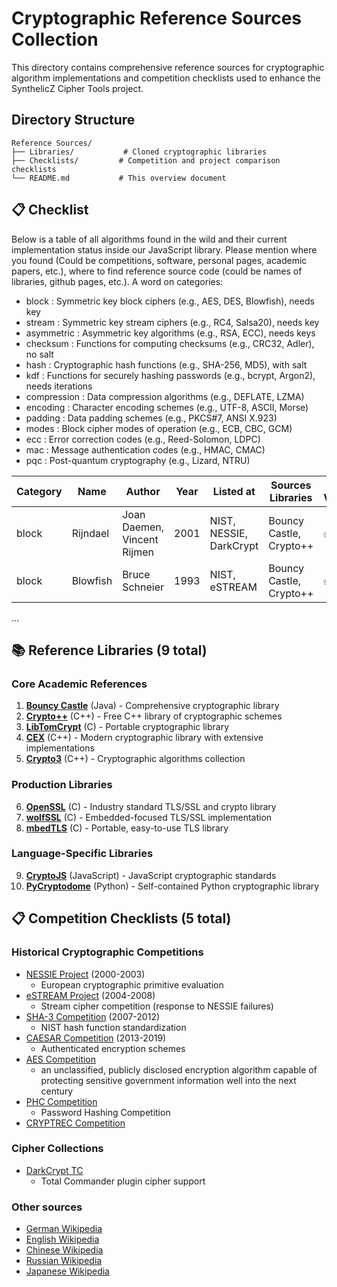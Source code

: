 # Cryptographic Reference Sources Collection

This directory contains comprehensive reference sources for cryptographic algorithm implementations and competition checklists used to enhance the SynthelicZ Cipher Tools project.

## Directory Structure

```
Reference Sources/
├── Libraries/           # Cloned cryptographic libraries
├── Checklists/         # Competition and project comparison checklists
└── README.md           # This overview document
```

## 📋 Checklist

Below is a table of all algorithms found in the wild and their current implementation status inside our JavaScript library.
Please mention where you found (Could be competitions, software, personal pages, academic papers, etc.), where to find reference source code (could be names of libraries, github pages, etc.).
A word on categories:

* block        : Symmetric key block ciphers (e.g., AES, DES, Blowfish), needs key
* stream       : Symmetric key stream ciphers (e.g., RC4, Salsa20), needs key
* asymmetric   : Asymmetric key algorithms (e.g., RSA, ECC), needs keys
* checksum     : Functions for computing checksums (e.g., CRC32, Adler), no salt
* hash         : Cryptographic hash functions (e.g., SHA-256, MD5), with salt
* kdf          : Functions for securely hashing passwords (e.g., bcrypt, Argon2), needs iterations
* compression  : Data compression algorithms (e.g., DEFLATE, LZMA)
* encoding     : Character encoding schemes (e.g., UTF-8, ASCII, Morse)
* padding      : Data padding schemes (e.g., PKCS#7, ANSI X.923)
* modes        : Block cipher modes of operation (e.g., ECB, CBC, GCM)
* ecc          : Error correction codes (e.g., Reed-Solomon, LDPC)
* mac          : Message authentication codes (e.g., HMAC, CMAC)
* pqc          : Post-quantum cryptography (e.g., Lizard, NTRU)

| Category | Name     | Author                      | Year | Listed at               | Sources Libraries       | Test-Vectors | Implementation Status      |
| -------- | -------- | --------------------------- | ---- | ----------------------- | ----------------------- | ------------ | -------------------------- |
| block    | Rijndael | Joan Daemen, Vincent Rijmen | 2001 | NIST, NESSIE, DarkCrypt | Bouncy Castle, Crypto++ | ✅            | ⚠️ Not passing test-vectors |
| block    | Blowfish | Bruce Schneier              | 1993 | NIST, eSTREAM           | Bouncy Castle, Crypto++ | ✅            | ✅ Fully compliant          |

...


## 📚 Reference Libraries (9 total)

### **Core Academic References**
1. **[Bouncy Castle](Libraries/bouncy-castle/)** (Java) - Comprehensive cryptographic library
2. **[Crypto++]( https://github.com/weidai11/cryptopp )** (C++) - Free C++ library of cryptographic schemes
3. **[LibTomCrypt](Libraries/libtomcrypt/)** (C) - Portable cryptographic library
4. **[CEX](Libraries/cex/)** (C++) - Modern cryptographic library with extensive implementations
5. **[Crypto3](Libraries/crypto3/)** (C++) - Cryptographic algorithms collection

### **Production Libraries**  
6. **[OpenSSL](Libraries/openssl/)** (C) - Industry standard TLS/SSL and crypto library
7. **[wolfSSL](Libraries/wolfssl/)** (C) - Embedded-focused TLS/SSL implementation
8. **[mbedTLS](Libraries/mbedtls/)** (C) - Portable, easy-to-use TLS library

### **Language-Specific Libraries**
9. **[CryptoJS](Libraries/crypto-js/)** (JavaScript) - JavaScript cryptographic standards
10. **[PyCryptodome](Libraries/pycryptodome/)** (Python) - Self-contained Python cryptographic library

## 📋 Competition Checklists (5 total)

### Historical Cryptographic Competitions

* [NESSIE Project](https://web.archive.org/web/20130801084122/https://www.cosic.esat.kuleuven.be/nessie/workshop/submissions.html) (2000-2003)
  * European cryptographic primitive evaluation
* [eSTREAM Project](https://competitions.cr.yp.to/estream.html) (2004-2008)
  * Stream cipher competition (response to NESSIE failures)
* [SHA-3 Competition](https://competitions.cr.yp.to/sha3.html) (2007-2012)
  * NIST hash function standardization  
* [CAESAR Competition](https://competitions.cr.yp.to/caesar-submissions.html) (2013-2019)
  * Authenticated encryption schemes
* [AES Competition](https://competitions.cr.yp.to/aes.html)
  * an unclassified, publicly disclosed encryption algorithm capable of protecting sensitive government information well into the next century
* [PHC Competition](https://www.password-hashing.net/)
  * Password Hashing Competition
* [CRYPTREC Competition](https://www.cryptrec.go.jp/)

### Cipher Collections

* [DarkCrypt TC](Checklists/DarkCrypt_TC_Cipher_Checklist.md)
  * Total Commander plugin cipher support

### Other sources

* [German Wikipedia](https://de.wikipedia.org/wiki/Kategorie:Kryptologisches_Verfahren)
* [English Wikipedia](https://en.wikipedia.org/wiki/Category:Cryptographic_algorithms)
* [Chinese Wikipedia](https://zh.wikipedia.org/wiki/%E5%AF%86%E7%A2%BC%E5%AD%B8%E4%B8%BB%E9%A1%8C%E5%88%97%E8%A1%A8)
* [Russian Wikipedia](https://ru.wikipedia.org/wiki/%D0%9A%D1%80%D0%B8%D0%BF%D1%82%D0%BE%D0%B3%D1%80%D0%B0%D1%84%D0%B8%D1%8F)
* [Japanese Wikipedia](https://ja.wikipedia.org/wiki/%E3%83%96%E3%83%AD%E3%83%83%E3%82%AF%E6%9A%97%E5%8F%B7)